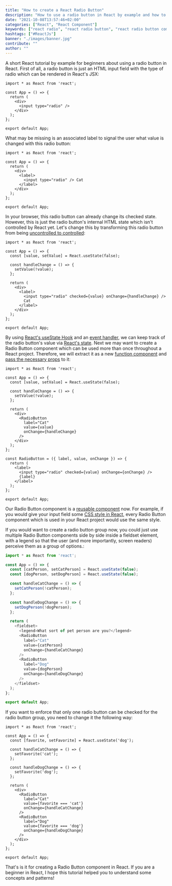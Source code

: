 ```yaml
---
title: "How to create a React Radio Button"
description: "How to use a radio button in React by example and how to create a React Radio Component ..."
date: "2021-10-08T13:57:46+02:00"
categories: ["React", "React Component"]
keywords: ["react radio", "react radio button", "react radio button component"]
hashtags: ["#ReactJs"]
banner: "./images/banner.jpg"
contribute: ""
author: ""
---
```


<Sponsorship />

A short React tutorial by example for beginners about using a radio button in React. First of all, a radio button is just an HTML input field with the type of radio which can be rendered in React's JSX:

```javascript{6}
import * as React from 'react';

const App = () => {
  return (
    <div>
      <input type="radio" />
    </div>
  );
};

export default App;
```

What may be missing is an associated label to signal the user what value is changed with this radio button:

```javascript{6-8}
import * as React from 'react';

const App = () => {
  return (
    <div>
      <label>
        <input type="radio" /> Cat
      </label>
    </div>
  );
};

export default App;
```

In your browser, this radio button can already change its checked state. However, this is just the radio button's internal HTML state which isn't controlled by React yet. Let's change this by transforming this radio button from being [uncontrolled to controlled](/react-controlled-components/):

```javascript{4,6-8,13}
import * as React from 'react';

const App = () => {
  const [value, setValue] = React.useState(false);

  const handleChange = () => {
    setValue(!value);
  };

  return (
    <div>
      <label>
        <input type="radio" checked={value} onChange={handleChange} />
        Cat
      </label>
    </div>
  );
};

export default App;
```

By using [React's useState Hook](/react-usestate-hook/) and an [event handler](/react-event-handler/), we can keep track of the radio button's value via [React's state](/react-state/). Next we may want to create a Radio Button component which can be used more than once throughout a React project. Therefore, we will extract it as a new [function component](/react-function-component/) and [pass the necessary props](/react-pass-props-to-component/) to it:

```javascript{12-16,21-28}
import * as React from 'react';

const App = () => {
  const [value, setValue] = React.useState(false);

  const handleChange = () => {
    setValue(!value);
  };

  return (
    <div>
      <RadioButton
        label="Cat"
        value={value}
        onChange={handleChange}
      />
    </div>
  );
};

const RadioButton = ({ label, value, onChange }) => {
  return (
    <label>
      <input type="radio" checked={value} onChange={onChange} />
      {label}
    </label>
  );
};

export default App;
```

Our Radio Button component is a [reusable component](/react-reusable-components/) now. For example, if you would give your input field some [CSS style in React](/react-css-styling/), every Radio Button component which is used in your React project would use the same style.

If you would want to create a radio button group now, you could just use multiple Radio Button components side by side inside a fieldset element, with a legend so that the user (and more importantly, screen readers) perceive them as a group of options.:

```javascript
import * as React from 'react';

const App = () => {
  const [catPerson, setCatPerson] = React.useState(false);
  const [dogPerson, setDogPerson] = React.useState(false);

  const handleCatChange = () => {
    setCatPerson(!catPerson);
  };

  const handleDogChange = () => {
    setDogPerson(!dogPerson);
  };

  return (
    <fieldset>
      <legend>What sort of pet person are you?</legend>
      <RadioButton
        label="Cat"
        value={catPerson}
        onChange={handleCatChange}
      />
      <RadioButton
        label="Dog"
        value={dogPerson}
        onChange={handleDogChange}
      />
    </fieldset>
  );
};

export default App;
```

If you want to enforce that only one radio button can be checked for the radio button group, you need to change it the following way:

```javascript{4,7,11,18,23}
import * as React from 'react';

const App = () => {
  const [favorite, setFavorite] = React.useState('dog');

  const handleCatChange = () => {
    setFavorite('cat');
  };

  const handleDogChange = () => {
    setFavorite('dog');
  };

  return (
    <div>
      <RadioButton
        label="Cat"
        value={favorite === 'cat'}
        onChange={handleCatChange}
      />
      <RadioButton
        label="Dog"
        value={favorite === 'dog'}
        onChange={handleDogChange}
      />
    </div>
  );
};

export default App;
```

That's is it for creating a Radio Button component in React. If you are a beginner in React, I hope this tutorial helped you to understand some concepts and patterns!
